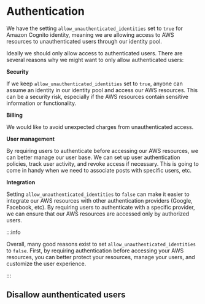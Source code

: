 # Authentication

We have the setting `allow_unauthenticated_identities` set to `true` for Amazon Cognito identity, meaning we are allowing access to AWS resources to unauthenticated users through our identity pool.

Ideally we should only allow access to authenticated users. There are several reasons why we might want to only allow authenticated users:

**Security**

If we keep `allow_unauthenticated_identities` set to `true`, anyone can assume an identity in our identity pool and access our AWS resources. This can be a security risk, especially if the AWS resources contain sensitive information or functionality.

**Billing**

We would like to avoid unexpected charges from unauthenticated access.

**User management**

By requiring users to authenticate before accessing our AWS resources, we can better manage our user base. We can set up user authentication policies, track user activity, and revoke access if necessary. This is going to come in handy when we need to associate posts with specific users, etc.

**Integration**

Setting `allow_unauthenticated_identities` to `false` can make it easier to integrate our AWS resources with other authentication providers (Google, Facebook, etc). By requiring users to authenticate with a specific provider, we can ensure that our AWS resources are accessed only by authorized users.

:::info

Overall, many good reasons exist to set `allow_unauthenticated_identities` to `false`. First, by requiring authentication before accessing your AWS resources, you can better protect your resources, manage your users, and customize the user experience.

:::

## Disallow aunthenticated users
